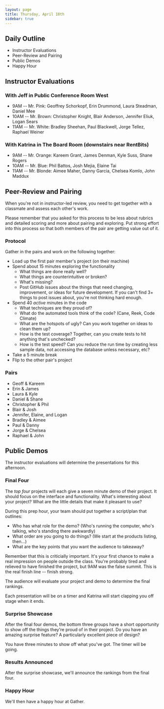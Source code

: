 ```yaml
---
layout: page
title: Thursday, April 18th
sidebar: true
---
```


## Daily Outline

* Instructor Evaluations
* Peer-Review and Pairing
* Public Demos
* Happy Hour

## Instructor Evaluations

### With Jeff in Public Conference Room West

* 9AM -- Mr. Pink: Geoffrey Schorkopf, Erin Drummond, Laura Steadman, Daniel Mee
* 10AM -- Mr. Brown: Christopher Knight, Blair Anderson, Jennifer Eliuk, Logan Sears
* 11AM -- Mr. White: Bradley Sheehan, Paul Blackwell, Jorge Tellez, Raphael Weiner

### With Katrina in The Board Room (downstairs near RentBits)

* 9AM -- Mr. Orange: Kareem Grant, James Denman, Kyle Suss, Shane Rogers
* 10AM -- Mr. Blue: Phil Battos, Josh Mejia, Elaine Tai
* 11AM -- Mr. Blonde: Aimee Maher, Danny Garcia, Chelsea Komlo, John Maddux

## Peer-Review and Pairing

When you're not in instructor-led review, you need to get together with a classmate and assess each other's work.

Please remember that you asked for this process to be less about rubrics and detailed scoring and more about pairing and exploring. Put strong effort into this process so that both members of the pair are getting value out of it.

### Protocol

Gather in the pairs and work on the following together:

* Load up the first pair member's project (on their machine)
* Spend about 15 minutes exploring the functionality
  * What things are done really well?
  * What things are counterintuitive or broken?
  * What's missing?
  * Post GitHub issues about the things that need changing, improvement, or ideas for future development. If you can't find 3+ things to post issues about, you're not thinking hard enough.
* Spend 40 *active* minutes in the code
  * What techniques are they proud of?
  * What do the automated tools think of the code? (Cane, Reek, Code Climate)
  * What are the hotspots of ugly? Can you work together on ideas to clean them up?
  * How is the test coverage? Together, can you create tests to hit anything that's unchecked?
  * How is the test speed? Can you reduce the run time by creating less sample data, not accessing the database unless necessary, etc?
* Take a 5 minute break
* Flip to the other pair's project

### Pairs

* Geoff & Kareem
* Erin & James
* Laura & Kyle
* Daniel & Shane
* Christopher & Phil
* Blair & Josh
* Jennifer, Elaine, and Logan
* Bradley & Aimee
* Paul & Danny
* Jorge & Chelsea
* Raphael & John

## Public Demos

The instructor evaluations will determine the presentations for this afternoon.

### Final Four

The *top four* projects will each give a seven minute demo of their project. It should focus on the interface and functionality. What's interesting about your project? What are the little details that make it pleasant to use?

During this prep hour, your team should put together a script/plan that outlines:

* Who has what role for the demo? (Who's running the computer, who's talking, who's standing there awkwardly)
* What order are you going to do things? (We start at the products listing, then...)
* What are the key points that you want the audience to takeaway?

Remember that this is criticially important. It's your first chance to make a real impression on people outside the class. You're probably tired and relieved to have finished the project, but 9AM was the false summit. This is the real finish line -- finish strong.

The audience will evaluate your project and demo to determine the final rankings.

Each presentation will be on a timer and Katrina will start clapping you off stage when it ends.

### Surprise Showcase

After the final four demos, the bottom three groups have a short opportunity to show off the things they're proud of in their project. Do you have an amazing surprise feature? A particularly excellent piece of design?

You have three minutes to show off what you've got. The timer will be going.

### Results Announced

After the surprise showcase, we'll announce the rankings from the final four.

### Happy Hour

We'll then have a happy hour at Gather.
